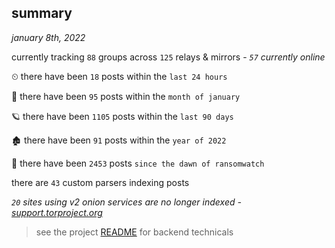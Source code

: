 
## summary
_january 8th, 2022_

currently tracking `88` groups across `125` relays & mirrors - _`57` currently online_

⏲ there have been `18` posts within the `last 24 hours`

🦈 there have been `95` posts within the `month of january`

🪐 there have been `1105` posts within the `last 90 days`

🏚 there have been `91` posts within the `year of 2022`

🦕 there have been `2453` posts `since the dawn of ransomwatch`

there are `43` custom parsers indexing posts

_`20` sites using v2 onion services are no longer indexed - [support.torproject.org](https://support.torproject.org/onionservices/v2-deprecation/)_

> see the project [README](https://github.com/thetanz/ransomwatch#ransomwatch--) for backend technicals
